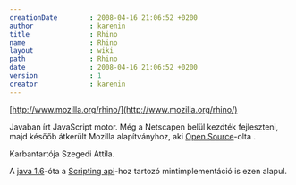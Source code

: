 ```yaml
---
creationDate        : 2008-04-16 21:06:52 +0200 
author              : karenin 
title               : Rhino 
name                : Rhino 
layout              : wiki 
path                : Rhino 
date                : 2008-04-16 21:06:52 +0200 
version             : 1 
creator             : karenin 
---
```

[http://www.mozilla.org/rhino/](http://www.mozilla.org/rhino/)

Javaban írt JavaScript motor. Még a Netscapen belül kezdték fejleszteni, majd későőb átkerült  Mozilla alapítványhoz, aki [Open Source](Open%20Source.html)-olta .

Karbantartója Szegedi Attila. 

A [java 1.6](java%201.6.html)-óta a [Scripting api](Scripting%20API.html)-hoz tartozó mintimplementáció is ezen alapul.
